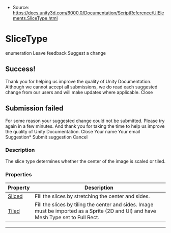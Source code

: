 * Source: https://docs.unity3d.com/6000.0/Documentation/ScriptReference/UIElements.SliceType.html

# SliceType
enumeration
Leave feedback
Suggest a change
## Success!
Thank you for helping us improve the quality of Unity Documentation. Although we cannot accept all submissions, we do read each suggested change from our users and will make updates where applicable.
Close
## Submission failed
For some reason your suggested change could not be submitted. Please <a>try again</a> in a few minutes. And thank you for taking the time to help us improve the quality of Unity Documentation.
Close
Your name Your email Suggestion* Submit suggestion
Cancel
### Description
The slice type determines whether the center of the image is scaled or tiled. 
### Properties
Property | Description  
---|---  
[Sliced](https://docs.unity3d.com/6000.0/Documentation/ScriptReference/UIElements.SliceType.Sliced.html) |  Fill the slices by stretching the center and sides.   
[Tiled](https://docs.unity3d.com/6000.0/Documentation/ScriptReference/UIElements.SliceType.Tiled.html) |  Fill the slices by tiling the center and sides. Image must be imported as a Sprite (2D and UI) and have Mesh Type set to Full Rect.   
* * *
